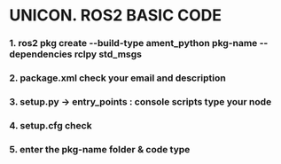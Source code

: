 UNICON. ROS2 BASIC CODE
=======================


### 1. ros2 pkg create --build-type ament_python pkg-name --dependencies rclpy std_msgs



### 2. package.xml check your email and description


### 3. setup.py -> entry_points : console scripts type your node 

### 4. setup.cfg check

### 5. enter the pkg-name folder & code type

